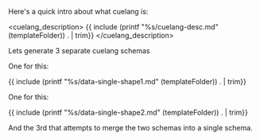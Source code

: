 Here's a quick intro about what cuelang is:

<cuelang_description>
{{ include (printf "%s/cuelang-desc.md" (templateFolder)) . | trim}}
</cuelang_description>

Lets generate 3 separate cuelang schemas

One for this:

{{ include (printf "%s/data-single-shape1.md" (templateFolder)) . | trim}}

One for this:

{{ include (printf "%s/data-single-shape2.md" (templateFolder)) . | trim}}

And the 3rd that attempts to merge the two schemas into a single schema.
